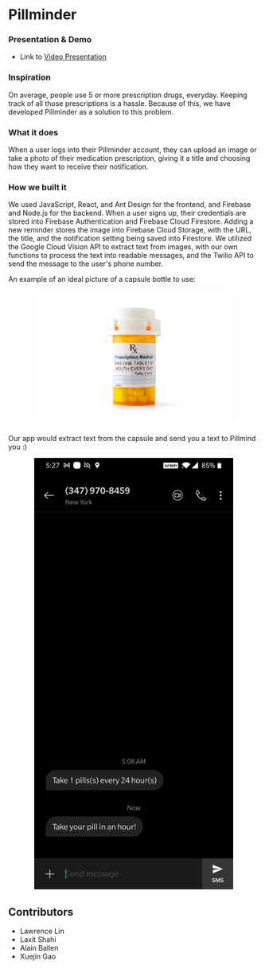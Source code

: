 
# Pillminder

### Presentation & Demo
- Link to [Video Presentation]

[Video Presentation]: https://www.youtube.com/watch?v=Uqb9mhVVuMo&feature=youtu.be&ab_channel=LaxitShahi

### Inspiration 
On average, people use 5 or more prescription drugs, everyday. Keeping track of all those prescriptions is a hassle. Because of this, we have developed Pillminder as a solution to this problem.

### What it does
When a user logs into their Pillminder account, they can upload an image or take a photo of their medication prescription, giving it a title and choosing how they want to receive their notification.

### How we built it
We used JavaScript, React, and Ant Design for the frontend, and Firebase and Node.js for the backend. When a user signs up, their credentials are stored into Firebase Authentication and Firebase Cloud Firestore. Adding a new reminder stores the image into Firebase Cloud Storage, with the URL, the title, and the notification setting being saved into Firestore. We utilized the Google Cloud Vision API to extract text from images, with our own functions to process the text into readable messages, and the Twilio API to send the message to the user's phone number.

<p text-align="center">
    An example of an ideal picture of a capsule bottle to use:
</p>

<div align="center">
    <img src="imgs/pills.jpg" alt="demo-example" width="400">
</div>

<p text-align="center">
    Our app would extract text from the capsule and send you a text to Pillmind you :)
</p>

<div align="center">
    <img src="imgs/text_demo.jpg" alt="generated" width="400">
</div>

## Contributors

- Lawrence Lin
- Laxit Shahi
- Alain Ballen
- Xuejin Gao
